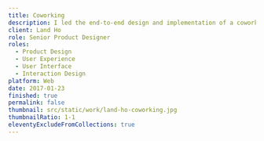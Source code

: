 ```yaml
---
title: Coworking
description: I led the end-to-end design and implementation of a coworking service in Rome, accommodating 200+ professionals daily across two top-tier locations. This project included the main website, location details, and a booking system.
client: Land Ho
role: Senior Product Designer
roles:
  - Product Design
  - User Experience
  - User Interface
  - Interaction Design
platform: Web
date: 2017-01-23
finished: true
permalink: false
thumbnail: src/static/work/land-ho-coworking.jpg
thumbnailRatio: 1-1
eleventyExcludeFromCollections: true
---
```

